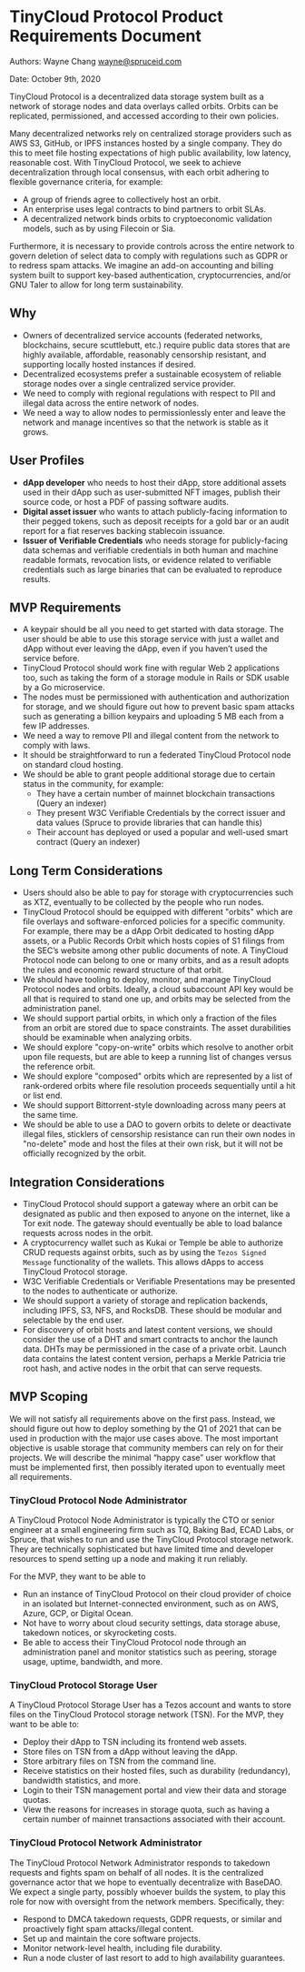 # TinyCloud Protocol Product Requirements Document

Authors: Wayne Chang <wayne@spruceid.com>

Date: October 9th, 2020

TinyCloud Protocol is a decentralized data storage system built as a network of storage
nodes and data overlays called orbits. Orbits can be replicated, permissioned,
and accessed according to their own policies.

Many decentralized networks rely on centralized storage providers such as AWS
S3, GitHub, or IPFS instances hosted by a single company. They do this to meet
file hosting expectations of high public availability, low latency, reasonable
cost. With TinyCloud Protocol, we seek to achieve decentralization through local
consensus, with each orbit adhering to flexible governance criteria, for
example:

- A group of friends agree to collectively host an orbit.
- An enterprise uses legal contracts to bind partners to orbit SLAs.
- A decentralized network binds orbits to cryptoeconomic validation models,
  such as by using Filecoin or Sia.

Furthermore, it is necessary to provide controls across the entire network to
govern deletion of select data to comply with regulations such as GDPR or to
redress spam attacks. We imagine an add-on accounting and billing system built
to support key-based authentication, cryptocurrencies, and/or GNU Taler to
allow for long term sustainability.

## Why
- Owners of decentralized service accounts (federated networks, blockchains,
  secure scuttlebutt, etc.) require public data stores that are highly
  available, affordable, reasonably censorship resistant, and supporting
  locally hosted instances if desired.
- Decentralized ecosystems prefer a sustainable ecosystem of reliable storage
  nodes over a single centralized service provider.
- We need to comply with regional regulations with respect to PII and illegal
  data across the entire network of nodes.
- We need a way to allow nodes to permissionlessly enter and leave the network
  and manage incentives so that the network is stable as it grows.

## User Profiles
- **dApp developer** who needs to host their dApp, store additional assets
  used in their dApp such as user-submitted NFT images, publish their source
  code, or host a PDF of passing software audits.
- **Digital asset issuer** who wants to attach publicly-facing information to
  their pegged tokens, such as deposit receipts for a gold bar or an audit
  report for a fiat reserves backing stablecoin issuance.
- **Issuer of Verifiable Credentials** who needs storage for publicly-facing
  data schemas and verifiable credentials in both human and machine readable
  formats, revocation lists, or evidence related to verifiable credentials
  such as large binaries that can be evaluated to reproduce results.

## MVP Requirements
- A keypair should be all you need to get started with data storage. The user
  should be able to use this storage service with just a wallet and dApp
  without ever leaving the dApp, even if you haven’t used the service before.
- TinyCloud Protocol should work fine with regular Web 2 applications too, such as taking the
  form of a storage module in Rails or SDK usable by a Go microservice.
- The nodes must be permissioned with authentication and authorization for
  storage, and we should figure out how to prevent basic spam attacks such as
  generating a billion keypairs and uploading 5 MB each from a few IP
  addresses.
- We need a way to remove PII and illegal content from the network to comply with laws.
- It should be straightforward to run a federated TinyCloud Protocol node on standard cloud
  hosting.
- We should be able to grant people additional storage due to certain status in
  the community, for example:
    - They have a certain number of mainnet blockchain transactions (Query an
      indexer)
    - They present W3C Verifiable Credentials by the correct issuer and data
      values (Spruce to provide libraries that can handle this)
    - Their account has deployed or used a popular and well-used smart contract
      (Query an indexer)


## Long Term Considerations
- Users should also be able to pay for storage with cryptocurrencies such as
  XTZ, eventually to be collected by the people who run nodes.
- TinyCloud Protocol should be equipped with different "orbits" which are file overlays and
  software-enforced policies for a specific community. For example, there may
  be a dApp Orbit dedicated to hosting dApp assets, or a Public Records Orbit
  which hosts copies of S1 filings from the SEC’s website among other public
  documents of note. A TinyCloud Protocol node can belong to one or many orbits, and as a
  result adopts the rules and economic reward structure of that orbit.
- We should have tooling to deploy, monitor, and manage TinyCloud Protocol nodes and
  orbits. Ideally, a cloud subaccount API key would be all that is required to
  stand one up, and orbits may be selected from the administration panel.
- We should support partial orbits, in which only a fraction of the files from
  an orbit are stored due to space constraints. The asset durabilities should
  be examinable when analyzing orbits.
- We should explore "copy-on-write" orbits which resolve to another orbit upon
  file requests, but are able to keep a running list of changes versus the
  reference orbit.
- We should explore "composed" orbits which are represented by a list of
  rank-ordered orbits where file resolution proceeds sequentially until a hit
  or list end.
- We should support Bittorrent-style downloading across many peers at the same
  time.
- We should be able to use a DAO to govern orbits to delete or deactivate
  illegal files, sticklers of censorship resistance can run their own nodes in
  "no-delete" mode and host the files at their own risk, but it will not be
  officially recognized by the orbit.

## Integration Considerations
- TinyCloud Protocol should support a gateway where an orbit can be designated as public
  and then exposed to anyone on the internet, like a Tor exit node. The gateway
  should eventually be able to load balance requests across nodes in the orbit.
- A cryptocurrency wallet such as Kukai or Temple be able to authorize CRUD
  requests against orbits, such as by using the `Tezos Signed Message`
  functionality of the wallets. This allows dApps to access TinyCloud Protocol storage.
- W3C Verifiable Credentials or Verifiable Presentations may be presented to
  the nodes to authenticate or authorize.
- We should support a variety of storage and replication backends, including
  IPFS, S3, NFS, and RocksDB. These should be modular and selectable by the end
  user.
- For discovery of orbit hosts and latest content versions, we should consider
  the use of a DHT and smart contracts to anchor the launch data. DHTs may be
  permissioned in the case of a private orbit. Launch data contains the latest
  content version, perhaps a Merkle Patricia trie root hash, and active nodes
  in the orbit that can serve requests.

## MVP Scoping
We will not satisfy all requirements above on the first pass. Instead, we
should figure out how to deploy something by the Q1 of 2021 that can be used in
production with the major use cases above. The most important objective is
usable storage that community members can rely on for their projects. We will
describe the minimal “happy case” user workflow that must be implemented first,
then possibly iterated upon to eventually meet all requirements.

### TinyCloud Protocol Node Administrator
A TinyCloud Protocol Node Administrator is typically the CTO or senior engineer at a
small engineering firm such as TQ, Baking Bad, ECAD Labs, or Spruce, that
wishes to run and use the TinyCloud Protocol storage network. They are technically
sophisticated but have limited time and developer resources to spend setting up
a node and making it run reliably.

For the MVP, they want to be able to
- Run an instance of TinyCloud Protocol on their cloud provider of choice in an isolated
  but Internet-connected environment, such as on AWS, Azure, GCP, or Digital
  Ocean.
- Not have to worry about cloud security settings, data storage abuse, takedown
  notices, or skyrocketing costs.
- Be able to access their TinyCloud Protocol node through an administration panel and
  monitor statistics such as peering, storage usage, uptime, bandwidth, and
  more.

### TinyCloud Protocol Storage User
A TinyCloud Protocol Storage User has a Tezos account and wants to store files on the
TinyCloud Protocol storage network (TSN). For the MVP, they want to be able to:
- Deploy their dApp to TSN including its frontend web assets.
- Store files on TSN from a dApp without leaving the dApp.
- Store arbitrary files on TSN from the command line.
- Receive statistics on their hosted files, such as durability (redundancy),
  bandwidth statistics, and more.
- Login to their TSN management portal and view their data and storage quotas.
- View the reasons for increases in storage quota, such as having a certain
  number of mainnet transactions associated with their account.

### TinyCloud Protocol Network Administrator
The TinyCloud Protocol Network Administrator responds to takedown requests and fights spam
on behalf of all nodes. It is the centralized governance actor that we hope to
eventually decentralize with BaseDAO. We expect a single party, possibly
whoever builds the system, to play this role for now with oversight from the
network members. Specifically, they:
- Respond to DMCA takedown requests, GDPR requests, or similar and proactively
  fight spam attacks/illegal content.
- Set up and maintain the core software projects.
- Monitor network-level health, including file durability.
- Run a node cluster of last resort to add to high availability guarantees.
